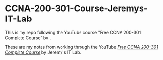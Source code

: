 # CCNA-200-301-Course-Jeremys-IT-Lab
This is my repo following the YouTube course "Free CCNA 200-301 Complete Course" by .

These are my notes from working through the YouTube
[*Free CCNA 200-301 Complete Course*](https://www.youtube.com/watch?v=H8W9oMNSuwo&list=PLxbwE86jKRgMpuZuLBivzlM8s2Dk5lXBQ)
by Jeremy's IT Lab.
